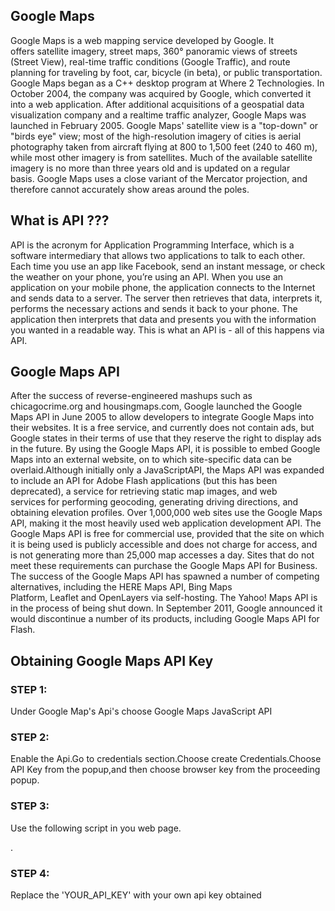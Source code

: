 ## Google Maps
Google Maps is a web mapping service developed by Google. It offers satellite imagery, street maps, 360° panoramic views of streets (Street View), real-time traffic conditions (Google Traffic), and route planning for traveling by foot, car, bicycle (in beta), or public transportation.
Google Maps began as a C++ desktop program at Where 2 Technologies. In October 2004, the company was acquired by Google, which converted it into a web application. After additional acquisitions of a geospatial data visualization company and a realtime traffic analyzer, Google Maps was launched in February 2005.
Google Maps' satellite view is a "top-down" or "birds eye" view; most of the high-resolution imagery of cities is aerial photography taken from aircraft flying at 800 to 1,500 feet (240 to 460 m), while most other imagery is from satellites. Much of the available satellite imagery is no more than three years old and is updated on a regular basis. Google Maps uses a close variant of the Mercator projection, and therefore cannot accurately show areas around the poles.

## What is API ???

API is the acronym for Application Programming Interface, which is a software intermediary that allows two applications to talk to each other. Each time you use an app like Facebook, send an instant message, or check the weather on your phone, you’re using an API.
When you use an application on your mobile phone, the application connects to the Internet and sends data to a server. The server then retrieves that data, interprets it, performs the necessary actions and sends it back to your phone. The application then interprets that data and presents you with the information you wanted in a readable way. This is what an API is - all of this happens via API.

## Google Maps API
After the success of reverse-engineered mashups such as chicagocrime.org and housingmaps.com, Google launched the Google Maps API in June 2005 to allow developers to integrate Google Maps into their websites. It is a free service, and currently does not contain ads, but Google states in their terms of use that they reserve the right to display ads in the future.
By using the Google Maps API, it is possible to embed Google Maps into an external website, on to which site-specific data can be overlaid.Although initially only a JavaScriptAPI, the Maps API was expanded to include an API for Adobe Flash applications (but this has been deprecated), a service for retrieving static map images, and web services for performing geocoding, generating driving directions, and obtaining elevation profiles. Over 1,000,000 web sites use the Google Maps API, making it the most heavily used web application development API.
The Google Maps API is free for commercial use, provided that the site on which it is being used is publicly accessible and does not charge for access, and is not generating more than 25,000 map accesses a day. Sites that do not meet these requirements can purchase the Google Maps API for Business.
The success of the Google Maps API has spawned a number of competing alternatives, including the HERE Maps API, Bing Maps Platform, Leaflet and OpenLayers via self-hosting. The Yahoo! Maps API is in the process of being shut down.
In September 2011, Google announced it would discontinue a number of its products, including Google Maps API for Flash.
## Obtaining Google Maps API Key
### STEP 1: 
Under Google Map's Api's choose Google Maps JavaScript API
### STEP 2:
Enable the Api.Go to credentials section.Choose create Credentials.Choose API Key from the popup,and then choose browser key from the proceeding popup.
### STEP 3:
Use the following script in you web page.
<script async defer src="https://maps.googleapis.com/maps/api/js?key=YOUR_API_KEY&callback=initMap"></script>.
### STEP 4:
Replace the 'YOUR_API_KEY' with your own api key obtained



